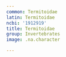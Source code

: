 ```yaml
---
common: Termitoidae
latin: Termitoidae
ncbi: '1912919'
title: Termitoidae
group: Invertebrates
image: .na.character

---
```


